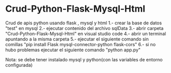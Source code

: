 # Crud-Python-Flask-Mysql-Html
Crud de apis python usando flask , mysql y html
1.- crear la base de datos "test" en mysql
2.- ejecutar contenido del archivo sqlData
3.- abrir carpeta "Crud-Python-Flask-Mysql-Html" en visual studio code
4.- abrir un terminal apuntando a la misma carpeta
5.- ejecutar el siguiente comando sin comillas "pip install Flask mysql-connector-python flask-cors"
6.- si no hubo problemas ejecutar el siguiente comando "python app.py"

Nota: se debe tener instalado mysql y python(con las variables de entorno configurada)
